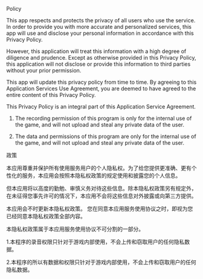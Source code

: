Policy</p>
This app respects and protects the privacy of all users who use the service. In order to provide you with more accurate and personalized services, this app will use and disclose your personal information in accordance with this Privacy Policy. </p>
However, this application will treat this information with a high degree of diligence and prudence. Except as otherwise provided in this Privacy Policy, this application will not disclose or provide this information to third parties without your prior permission. </p>
This app will update this privacy policy from time to time. By agreeing to this Application Services Use Agreement, you are deemed to have agreed to the entire content of this Privacy Policy. </p>
This Privacy Policy is an integral part of this Application Service Agreement. </p>

1. The recording permission of this program is only for the internal use of the game, and will not upload and steal any private data of the user. </p>
2. The data and permissions of this program are only for the internal use of the game, and will not upload and steal any private data of the user. </p>


政策</p>
本应用尊重并保护所有使用服务用户的个人隐私权。为了给您提供更准确、更有个性化的服务，本应用会按照本隐私权政策的规定使用和披露您的个人信息。</p>
但本应用将以高度的勤勉、审慎义务对待这些信息。除本隐私权政策另有规定外，在未征得您事先许可的情况下，本应用不会将这些信息对外披露或向第三方提供。</p>
本应用会不时更新本隐私权政策。 您在同意本应用服务使用协议之时，即视为您已经同意本隐私权政策全部内容。</p>
本隐私权政策属于本应用服务使用协议不可分割的一部分。</p>

1.本程序的录音权限只针对于游戏内部使用，不会上传和窃取用户的任何隐私数据。</p>
2.本程序的所以有数据和权限只针对于游戏内部使用，不会上传和窃取用户的任何隐私数据。</p>
